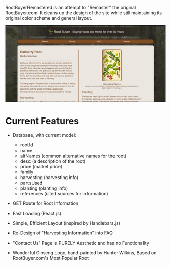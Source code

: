 RootBuyerRemastered is an attempt to "Remaster" the original RootBuyer.com. It cleans up the design of the site while still maintaining its original color scheme and general layout.

![RootBuyerRemastered Screenshot](https://raw.githubusercontent.com/HunterWilkins/RootBuyerRemastered/master/client/public/Screenshot.jpg)

# Current Features
+ Database, with current model:
  * rootId
  * name
  * altNames (common alternative names for the root)
  * desc (a description of the root)
  * price (market price)
  * family
  * harvesting (harvesting info)
  * partsUsed
  * planting (planting info)
  * references (cited sources for information)

+ GET Route for Root Information
+ Fast Loading (React.js)
+ Simple, Efficient Layout (inspired by Handlebars.js)
+ Re-Design of "Harvesting Information" into FAQ
- "Contact Us" Page is PURELY Aesthetic and has no Functionality
+ Wonderful Ginseng Logo, hand-painted by Hunter Wilkins, Based on RootBuyer.com's Most Popular Root

